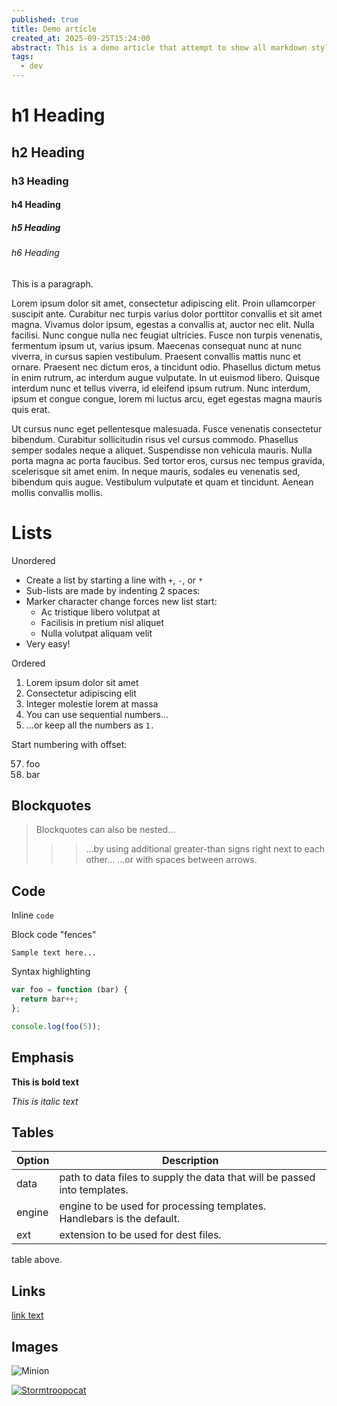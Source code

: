 ```yaml
---
published: true
title: Demo article
created_at: 2025-09-25T15:24:00
abstract: This is a demo article that attempt to show all markdown styles supported.
tags:
  - dev
---
```

# h1 Heading

## h2 Heading

### h3 Heading

#### h4 Heading

##### h5 Heading

###### h6 Heading

This is a paragraph.

Lorem ipsum dolor sit amet, consectetur adipiscing elit. Proin ullamcorper suscipit ante. Curabitur nec turpis varius dolor porttitor convallis et sit amet magna. Vivamus dolor ipsum, egestas a convallis at, auctor nec elit. Nulla facilisi. Nunc congue nulla nec feugiat ultricies. Fusce non turpis venenatis, fermentum ipsum ut, varius ipsum. Maecenas consequat nunc at nunc viverra, in cursus sapien vestibulum. Praesent convallis mattis nunc et ornare. Praesent nec dictum eros, a tincidunt odio. Phasellus dictum metus in enim rutrum, ac interdum augue vulputate. In ut euismod libero. Quisque interdum nunc et tellus viverra, id eleifend ipsum rutrum. Nunc interdum, ipsum et congue congue, lorem mi luctus arcu, eget egestas magna mauris quis erat.

Ut cursus nunc eget pellentesque malesuada. Fusce venenatis consectetur bibendum. Curabitur sollicitudin risus vel cursus commodo. Phasellus semper sodales neque a aliquet. Suspendisse non vehicula mauris. Nulla porta magna ac porta faucibus. Sed tortor eros, cursus nec tempus gravida, scelerisque sit amet enim. In neque mauris, sodales eu venenatis sed, bibendum quis augue. Vestibulum vulputate et quam et tincidunt. Aenean mollis convallis mollis.

# Lists

Unordered

- Create a list by starting a line with `+`, `-`, or `*`
- Sub-lists are made by indenting 2 spaces:
- Marker character change forces new list start:
    - Ac tristique libero volutpat at
    - Facilisis in pretium nisl aliquet
    - Nulla volutpat aliquam velit
- Very easy!

Ordered

1. Lorem ipsum dolor sit amet
2. Consectetur adipiscing elit
3. Integer molestie lorem at massa
4. You can use sequential numbers...
5. ...or keep all the numbers as `1.`

Start numbering with offset:

57. foo
58. bar

## Blockquotes

> Blockquotes can also be nested...
> >> ...by using additional greater-than signs right next to each other...
> > > ...or with spaces between arrows.

## Code

Inline `code`

Block code "fences"

```plain
Sample text here...
```

Syntax highlighting

```javascript
var foo = function (bar) {
  return bar++;
};

console.log(foo(5));
```

## 

## Emphasis

**This is bold text**

_This is italic text_

## 

## Tables

| Option | Description |
| --- | --- |
| data | path to data files to supply the data that will be passed into templates. |
| engine | engine to be used for processing templates. Handlebars is the default. |
| ext | extension to be used for dest files. |

table above.

## Links

[link text](http://dev.nodeca.com)

## Images

![Minion](https://octodex.github.com/images/minion.png "image-title-minion")

[![Stormtroopocat](https://octodex.github.com/images/stormtroopocat.jpg "The Stormtroopocat")](https://www.google.com)
